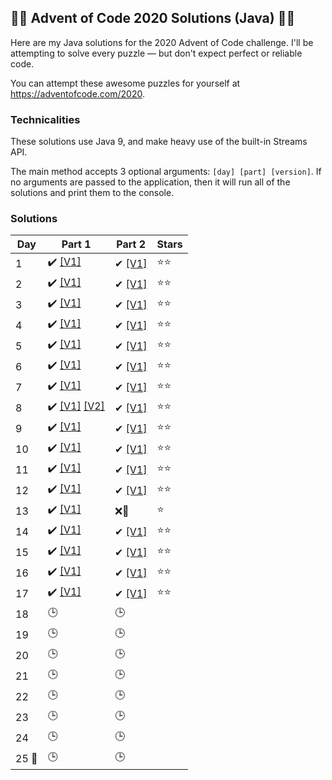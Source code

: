 ## 🎄🎄 Advent of Code 2020 Solutions (Java) 🎄🎄
Here are my Java solutions for the 2020 Advent of Code challenge. I'll be attempting to solve every puzzle — but
 don't expect perfect or reliable code.

You can attempt these awesome puzzles for yourself at https://adventofcode.com/2020.

### Technicalities
These solutions use Java 9, and make heavy use of the built-in Streams API.

The main method accepts 3 optional arguments: `[day] [part] [version]`. If no arguments are passed to the application,
 then it will run all of the solutions and print them to the console.


### Solutions
Day | Part 1 | Part 2 | Stars
--- | --- | --- | ---
1 | ✔️ [[V1]](src/main/java/uk/oczadly/karl/aoc20/solution/day1/Day1Part1.java) | ✔ [[V1]](src/main/java/uk/oczadly/karl/aoc20/solution/day1/Day1Part2.java) | ⭐⭐
2 | ✔️ [[V1]](src/main/java/uk/oczadly/karl/aoc20/solution/day2/Day2Part1.java) | ✔ [[V1]](src/main/java/uk/oczadly/karl/aoc20/solution/day2/Day2Part2.java) | ⭐⭐
3 | ✔️ [[V1]](src/main/java/uk/oczadly/karl/aoc20/solution/day3/Day3Part1.java) | ✔ [[V1]](src/main/java/uk/oczadly/karl/aoc20/solution/day3/Day3Part2.java) | ⭐⭐
4 | ✔️ [[V1]](src/main/java/uk/oczadly/karl/aoc20/solution/day4/Day4Part1.java) | ✔ [[V1]](src/main/java/uk/oczadly/karl/aoc20/solution/day4/Day4Part2.java) | ⭐⭐
5 | ✔️ [[V1]](src/main/java/uk/oczadly/karl/aoc20/solution/day5/Day5Part1.java) | ✔ [[V1]](src/main/java/uk/oczadly/karl/aoc20/solution/day5/Day5Part2.java) | ⭐⭐
6 | ✔️ [[V1]](src/main/java/uk/oczadly/karl/aoc20/solution/day6/Day6Part1.java) | ✔ [[V1]](src/main/java/uk/oczadly/karl/aoc20/solution/day6/Day6Part2.java) | ⭐⭐
7 | ✔️ [[V1]](src/main/java/uk/oczadly/karl/aoc20/solution/day7/Day7Part1.java) | ✔ [[V1]](src/main/java/uk/oczadly/karl/aoc20/solution/day7/Day7Part2.java) | ⭐⭐
8 | ✔️ [[V1]](src/main/java/uk/oczadly/karl/aoc20/solution/day8/Day8Part1.java) [[V2]](src/main/java/uk/oczadly/karl/aoc20/solution/day8/Day8Part1Simple.java) | ✔ [[V1]](src/main/java/uk/oczadly/karl/aoc20/solution/day8/Day8Part2.java) | ⭐⭐
9 | ✔️ [[V1]](src/main/java/uk/oczadly/karl/aoc20/solution/day9/Day9Part1.java) | ✔ [[V1]](src/main/java/uk/oczadly/karl/aoc20/solution/day9/Day9Part2.java) | ⭐⭐
10 | ✔️ [[V1]](src/main/java/uk/oczadly/karl/aoc20/solution/day10/Day10Part1.java) | ✔ [[V1]](src/main/java/uk/oczadly/karl/aoc20/solution/day10/Day10Part2.java) | ⭐⭐
11 | ✔️ [[V1]](src/main/java/uk/oczadly/karl/aoc20/solution/day11/Day11Part1.java) | ✔ [[V1]](src/main/java/uk/oczadly/karl/aoc20/solution/day11/Day11Part2.java) | ⭐⭐
12 | ✔️ [[V1]](src/main/java/uk/oczadly/karl/aoc20/solution/day12/Day12Part1.java) | ✔ [[V1]](src/main/java/uk/oczadly/karl/aoc20/solution/day12/Day12Part2.java) | ⭐⭐
13 | ✔️ [[V1]](src/main/java/uk/oczadly/karl/aoc20/solution/day13/Day13Part1.java) | ❌🤔 | ⭐
14 | ✔️ [[V1]](src/main/java/uk/oczadly/karl/aoc20/solution/day14/Day14Part1.java) | ✔ [[V1]](src/main/java/uk/oczadly/karl/aoc20/solution/day14/Day14Part2.java) | ⭐⭐
15 | ✔️ [[V1]](src/main/java/uk/oczadly/karl/aoc20/solution/day15/Day15Part1.java) | ✔ [[V1]](src/main/java/uk/oczadly/karl/aoc20/solution/day15/Day15Part2.java) | ⭐⭐
16 | ✔️ [[V1]](src/main/java/uk/oczadly/karl/aoc20/solution/day16/Day16Part1.java) | ✔ [[V1]](src/main/java/uk/oczadly/karl/aoc20/solution/day16/Day16Part2.java) | ⭐⭐
17 | ✔️ [[V1]](src/main/java/uk/oczadly/karl/aoc20/solution/day17/Day17Part1.java) | ✔ [[V1]](src/main/java/uk/oczadly/karl/aoc20/solution/day17/Day17Part2.java) | ⭐⭐
18 | 🕒 | 🕒 |
19 | 🕒 | 🕒 |
20 | 🕒 | 🕒 |
21 | 🕒 | 🕒 |
22 | 🕒 | 🕒 |
23 | 🕒 | 🕒 |
24 | 🕒 | 🕒 |
25 🎁 | 🕒 | 🕒 |